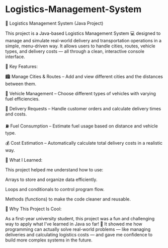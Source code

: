 # Logistics-Management-System

🚚 Logistics Management System (Java Project)

This project is a Java-based Logistics Management System 💻 designed to manage and simulate real-world delivery and transportation operations in a simple, menu-driven way. It allows users to handle cities, routes, vehicle types, and delivery costs — all through a clean, interactive console interface.

🌟 Key Features:

🏙️ Manage Cities & Routes – Add and view different cities and the distances between them.

🚗 Vehicle Management – Choose different types of vehicles with varying fuel efficiencies.

🧾 Delivery Requests – Handle customer orders and calculate delivery times and costs.

⛽ Fuel Consumption – Estimate fuel usage based on distance and vehicle type.

💰 Cost Estimation – Automatically calculate total delivery costs in a realistic way.

🧠 What I Learned:

This project helped me understand how to use:

Arrays to store and organize data efficiently.

Loops and conditionals to control program flow.

Methods (functions) to make the code cleaner and reusable.

🎯 Why This Project Is Cool:

As a first-year university student, this project was a fun and challenging way to apply what I’ve learned in Java so far! 🚀 It showed me how programming can actually solve real-world problems — like managing deliveries and calculating logistics costs — and gave me confidence to build more complex systems in the future.
